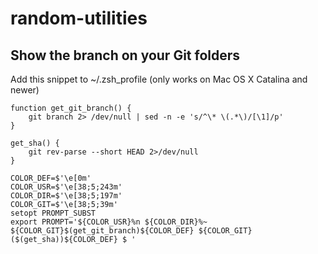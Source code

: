 # random-utilities

## Show the branch on your Git folders

Add this snippet to ~/.zsh_profile (only works on Mac OS X Catalina and newer)

```
function get_git_branch() {
    git branch 2> /dev/null | sed -n -e 's/^\* \(.*\)/[\1]/p'
}

get_sha() {
    git rev-parse --short HEAD 2>/dev/null
}

COLOR_DEF=$'\e[0m'
COLOR_USR=$'\e[38;5;243m'
COLOR_DIR=$'\e[38;5;197m'
COLOR_GIT=$'\e[38;5;39m'
setopt PROMPT_SUBST
export PROMPT='${COLOR_USR}%n ${COLOR_DIR}%~ ${COLOR_GIT}$(get_git_branch)${COLOR_DEF} ${COLOR_GIT}($(get_sha))${COLOR_DEF} $ '
```
